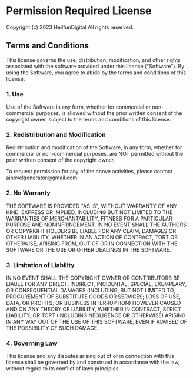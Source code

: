 # Permission Required License

Copyright (c) 2023 HellfunDigital All rights reserved.

## Terms and Conditions

This license governs the use, distribution, modification, and other rights associated with the software provided under this license ("Software"). By using the Software, you agree to abide by the terms and conditions of this license.

### 1. Use

Use of the Software in any form, whether for commercial or non-commercial purposes, is allowed without the prior written consent of the copyright owner, subject to the terms and conditions of this license.

### 2. Redistribution and Modification

Redistribution and modification of the Software, in any form, whether for commercial or non-commercial purposes, are NOT permitted without the prior written consent of the copyright owner.

To request permission for any of the above activities, please contact ainovelgenerator@gmail.com.


### 2. No Warranty

THE SOFTWARE IS PROVIDED "AS IS", WITHOUT WARRANTY OF ANY KIND, EXPRESS OR IMPLIED, INCLUDING BUT NOT LIMITED TO THE WARRANTIES OF MERCHANTABILITY, FITNESS FOR A PARTICULAR PURPOSE AND NONINFRINGEMENT. IN NO EVENT SHALL THE AUTHORS OR COPYRIGHT HOLDERS BE LIABLE FOR ANY CLAIM, DAMAGES OR OTHER LIABILITY, WHETHER IN AN ACTION OF CONTRACT, TORT OR OTHERWISE, ARISING FROM, OUT OF OR IN CONNECTION WITH THE SOFTWARE OR THE USE OR OTHER DEALINGS IN THE SOFTWARE.

### 3. Limitation of Liability

IN NO EVENT SHALL THE COPYRIGHT OWNER OR CONTRIBUTORS BE LIABLE FOR ANY DIRECT, INDIRECT, INCIDENTAL, SPECIAL, EXEMPLARY, OR CONSEQUENTIAL DAMAGES (INCLUDING, BUT NOT LIMITED TO, PROCUREMENT OF SUBSTITUTE GOODS OR SERVICES; LOSS OF USE, DATA, OR PROFITS; OR BUSINESS INTERRUPTION) HOWEVER CAUSED AND ON ANY THEORY OF LIABILITY, WHETHER IN CONTRACT, STRICT LIABILITY, OR TORT (INCLUDING NEGLIGENCE OR OTHERWISE) ARISING IN ANY WAY OUT OF THE USE OF THIS SOFTWARE, EVEN IF ADVISED OF THE POSSIBILITY OF SUCH DAMAGE.

### 4. Governing Law

This license and any disputes arising out of or in connection with this license shall be governed by and construed in accordance with the law, without regard to its conflict of laws principles.

